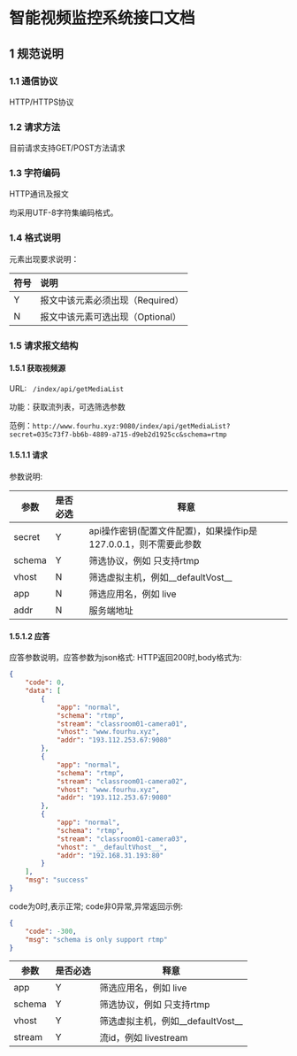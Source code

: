 # 智能视频监控系统接口文档

## 1 规范说明

### 1.1 通信协议

HTTP/HTTPS协议

### 1.2 请求方法

目前请求支持GET/POST方法请求

### 1.3 字符编码

HTTP通讯及报文

均采用UTF-8字符集编码格式。

### 1.4 格式说明

元素出现要求说明：

| 符号 | 说明                             |
| ---- | :------------------------------- |
| Y    | 报文中该元素必须出现（Required） |
| N    | 报文中该元素可选出现（Optional） |

### 1.5 请求报文结构

#### 1.5.1 获取视频源

URL: ``` /index/api/getMediaList```

功能：获取流列表，可选筛选参数

范例：```http://www.fourhu.xyz:9080/index/api/getMediaList?secret=035c73f7-bb6b-4889-a715-d9eb2d1925cc&schema=rtmp```

#### 1.5.1.1 请求

参数说明:

| 参数 | 是否必选                             |释意|
| ---- | :------------------------------- | ---- |
| secret    | Y |api操作密钥(配置文件配置)，如果操作ip是127.0.0.1，则不需要此参数|
| schema    | Y |筛选协议，例如 只支持rtmp|
|vhost	|N	|筛选虚拟主机，例如__defaultVost__|
|app	|N	|筛选应用名，例如 live|
|addr	|N	|服务端地址|

#### 1.5.1.2 应答
应答参数说明，应答参数为json格式:
HTTP返回200时,body格式为:

```json
{
    "code": 0,
    "data": [
        {
            "app": "normal",
            "schema": "rtmp",
            "stream": "classroom01-camera01",
            "vhost": "www.fourhu.xyz",
            "addr": "193.112.253.67:9080"
        },
        {
            "app": "normal",
            "schema": "rtmp",
            "stream": "classroom01-camera02",
            "vhost": "www.fourhu.xyz",
            "addr": "193.112.253.67:9080"
        },
        {
            "app": "normal",
            "schema": "rtmp",
            "stream": "classroom01-camera03",
            "vhost": "__defaultVhost__",
            "addr": "192.168.31.193:80"
        }
    ],
    "msg": "success"
}
```

code为0时,表示正常; code非0异常,异常返回示例:
```json
{
    "code": -300,
    "msg": "schema is only support rtmp"
}
```

| 参数 | 是否必选                             |释意|
| ---- | :------------------------------- | -------------------------------- |
| app | Y |筛选应用名，例如 live|
| schema | Y |筛选协议，例如 只支持rtmp|
|vhost	|Y	|筛选虚拟主机，例如__defaultVost__|
|stream	|Y	|流id，例如 livestream|
